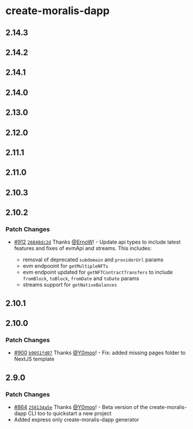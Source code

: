 # create-moralis-dapp

## 2.14.3

## 2.14.2

## 2.14.1

## 2.14.0

## 2.13.0

## 2.12.0

## 2.11.1

## 2.11.0

## 2.10.3

## 2.10.2

### Patch Changes

- [#912](https://github.com/MoralisWeb3/Moralis-JS-SDK/pull/912) [`26848dc2d`](https://github.com/MoralisWeb3/Moralis-JS-SDK/commit/26848dc2d5c836e3d2cbbc171b4b247d2222869b) Thanks [@ErnoW](https://github.com/ErnoW)! - Update api types to include latest features and fixes of evmApi and streams. This includes:

  - removal of deprecated `subdomain` and `providerUrl` params
  - evm endpooint for `getMultipleNFTs`
  - evm endpoint updated for `getNFTContractTransfers` to include `fromBlock`, `toBlock`, `fromDate` and `toDate` params
  - streams support for `getNativeBalances`

## 2.10.1

## 2.10.0

### Patch Changes

- [#900](https://github.com/MoralisWeb3/Moralis-JS-SDK/pull/900) [`b9051fd07`](https://github.com/MoralisWeb3/Moralis-JS-SDK/commit/b9051fd07b0bbff0f8662c6af8be4e0d85114660) Thanks [@Y0moo](https://github.com/Y0moo)! - Fix: added missing pages folder to NextJS template

## 2.9.0

### Patch Changes

- [#864](https://github.com/MoralisWeb3/Moralis-JS-SDK/pull/864) [`258134a5e`](https://github.com/MoralisWeb3/Moralis-JS-SDK/commit/258134a5e8110968746331bf76e21d86a67ddfaa) Thanks [@Y0moo](https://github.com/Y0moo)! - Beta version of the create-moralis-dapp CLI too to quickstart a new project
- Added express only create-moralis-dapp generator
